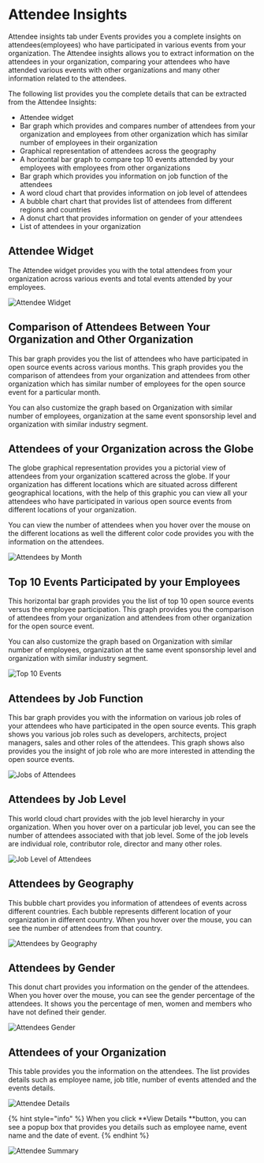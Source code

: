 # Attendee Insights

Attendee insights tab under Events provides you a complete insights on attendees(employees) who have participated in various events from your organization. The Attendee insights allows you to extract information on the attendees in your organization, comparing your attendees who have attended various events with other organizations and many other information related to the attendees. 

The following list provides you the complete details that can be extracted from the Attendee Insights:

* Attendee widget
* Bar graph which provides and compares number of attendees from your organization and employees from other organization which has similar number of employees in their organization
* Graphical representation of attendees across the geography
* A horizontal bar graph to compare top 10 events attended by your employees with employees from other organizations
* Bar graph which provides you information on job function of the attendees 
* A word cloud chart that provides information on job level of attendees  
* A bubble chart chart that provides list of attendees from different regions and countries 
* A donut chart that provides information on gender of your attendees 
* List of attendees in your organization 

## Attendee Widget

The Attendee widget provides you with the total attendees from your organization across various events and total events attended by your employees.

![Attendee Widget](https://files.gitbook.com/v0/b/gitbook-28427.appspot.com/o/assets%2F-MgAESFs0H7zYsmTgcOZ%2F-MhlXF4t4QxiSdYVKOQt%2F-MhlYTnVr0DCm_REDEpI%2FAttendee_Widget.png?alt=media\&token=51aeb46d-1226-403a-bd3c-e4d060f004c0)

## Comparison of Attendees Between Your Organization and Other Organization  

This bar graph provides you the list of attendees who have participated in open source events across various months. This graph provides you the comparison of attendees from your organization and attendees from other organization which has similar number of employees for the open source event for a particular month. 

You can also customize the graph based on Organization with similar number of employees, organization at the same event sponsorship level and organization with similar industry segment.

## Attendees of your Organization across the Globe 

The globe graphical representation provides you a pictorial view of attendees from your organization scattered across the globe. If your organization has different locations which are situated across different geographical locations, with the help of this graphic you can view all your attendees who have participated in various open source events from different locations of your organization.

You can view the number of attendees when you hover over the mouse on the different locations as well the different color code provides you with the information on the attendees. 

![Attendees by Month](https://files.gitbook.com/v0/b/gitbook-28427.appspot.com/o/assets%2F-MgAESFs0H7zYsmTgcOZ%2F-MjPMkdIR_aIetjbG9kP%2F-MjPNn8rFqlQN2Jgh3Jh%2FAttendees_Month.gif?alt=media\&token=56998030-b466-4bc4-b8d3-83bacec2960e)

## Top 10 Events Participated by your Employees 

This horizontal bar graph provides you the list of top 10 open source events versus the employee participation. This graph provides you the comparison of attendees from your organization and attendees from other organization for the open source event. 

You can also customize the graph based on Organization with similar number of employees, organization at the same event sponsorship level and organization with similar industry segment. 

![Top 10 Events](https://files.gitbook.com/v0/b/gitbook-28427.appspot.com/o/assets%2F-MgAESFs0H7zYsmTgcOZ%2F-MhlblTvN4Z1g300KDaD%2F-MhlbzutoM00nFhGgxFB%2FTop%2010%20events.gif?alt=media\&token=a3b61858-f15c-4a4c-83ff-07c667aaab68)

## Attendees by Job Function 

This bar graph provides you with the information on various job roles of your attendees who have participated in the open source events. This graph shows you various job roles such as developers, architects, project managers, sales and other roles of the attendees. This graph shows also provides you the insight of job role who are more interested in attending the open source events. 

![Jobs of Attendees](https://files.gitbook.com/v0/b/gitbook-28427.appspot.com/o/assets%2F-MgAESFs0H7zYsmTgcOZ%2F-Mhle4vJnG\_0waa9Vqx7%2F-MhljVYnHI1SdrQRbBGD%2FAttendee_Job.png?alt=media\&token=2e7eae1d-2817-4186-a4b5-832a7845a9cf)

## Attendees by Job Level

This world cloud chart provides with the job level hierarchy in your organization. When you hover over on a particular job level, you can see the number of attendees associated with that job level. Some of the job levels are individual role, contributor role, director and many other roles.  

![Job Level of Attendees](https://files.gitbook.com/v0/b/gitbook-28427.appspot.com/o/assets%2F-MgAESFs0H7zYsmTgcOZ%2F-Mhle4vJnG\_0waa9Vqx7%2F-MhlkswAiv1s-QeC25ct%2FAttendee_Job_role.png?alt=media\&token=94f36769-7b3b-4cd4-8165-d24b97961d0f)

## Attendees by Geography 

This bubble chart provides you information of attendees of events across different countries. Each bubble represents different location of your organization in different country. When you hover over the mouse, you can see the number of attendees from that country. 

![Attendees by Geography](https://files.gitbook.com/v0/b/gitbook-28427.appspot.com/o/assets%2F-MgAESFs0H7zYsmTgcOZ%2F-MhlkzulHEY66qe1HPQk%2F-Mhlmcj09L_y80KafZdJ%2FAttendees_Geo.png?alt=media\&token=15070be7-1fee-4698-8b24-eaf11424294e)

## Attendees by Gender

This donut chart provides you information on the gender of the attendees. When you hover over the mouse, you can see the gender percentage of the attendees. It shows you the percentage of men, women and members who have not defined  their gender.

![Attendees Gender](https://files.gitbook.com/v0/b/gitbook-28427.appspot.com/o/assets%2F-MgAESFs0H7zYsmTgcOZ%2F-Mhlmob7TDt70mmA4M10%2F-Mhlq3CR-FYjFEjnugy-%2FAttendees_gender.png?alt=media\&token=0bd31ee6-10ca-4a51-954c-eb2f2e68ee10)

## Attendees of your Organization

This table provides you the information on the attendees. The list provides details such as employee name, job title, number of events attended and the events details. 

![Attendee Details ](https://files.gitbook.com/v0/b/gitbook-28427.appspot.com/o/assets%2F-MgAESFs0H7zYsmTgcOZ%2F-MhlVvipYrMEdVIjEBvv%2F-MhlW_tlmX8Wr20Vbpci%2FAttendee_List.png?alt=media\&token=4422b161-08b2-4374-af14-5fd9bc52efe8)

{% hint style="info" %}
When you click **View Details **button, you can see a popup box that provides you details such as employee name, event name and the date of event.
{% endhint %}

![Attendee Summary](https://files.gitbook.com/v0/b/gitbook-28427.appspot.com/o/assets%2F-MgAESFs0H7zYsmTgcOZ%2F-MhlVvipYrMEdVIjEBvv%2F-MhlX6x83SBxeLY_r4dK%2FAttnede_summary.png?alt=media\&token=9113b83a-7117-4b76-b6fe-a0072196669d)

##





 







